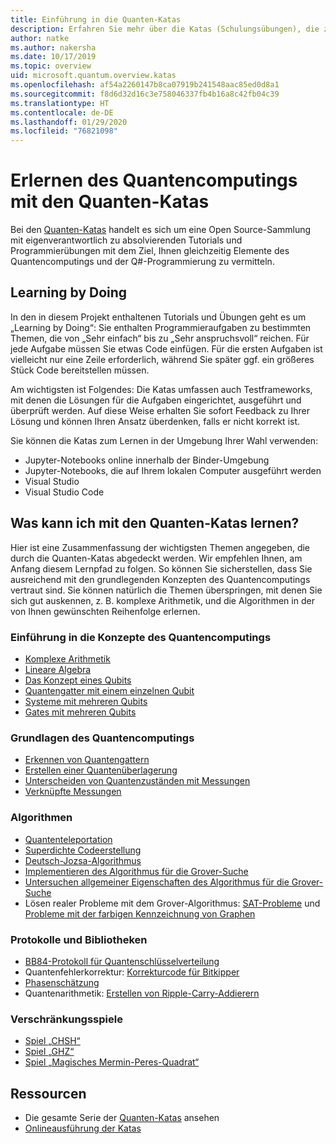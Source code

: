 ```yaml
---
title: Einführung in die Quanten-Katas
description: Erfahren Sie mehr über die Katas (Schulungsübungen), die zum Microsoft Quantum Development Kit (QDK) gehören
author: natke
ms.author: nakersha
ms.date: 10/17/2019
ms.topic: overview
uid: microsoft.quantum.overview.katas
ms.openlocfilehash: af54a2260147b8ca07919b241548aac85ed0d8a1
ms.sourcegitcommit: f8d6d32d16c3e758046337fb4b16a8c42fb04c39
ms.translationtype: HT
ms.contentlocale: de-DE
ms.lasthandoff: 01/29/2020
ms.locfileid: "76821098"
---
```

# <a name="learn-quantum-computing-with-the-quantum-katas"></a>Erlernen des Quantencomputings mit den Quanten-Katas

Bei den [Quanten-Katas](https://github.com/Microsoft/QuantumKatas/) handelt es sich um eine Open Source-Sammlung mit eigenverantwortlich zu absolvierenden Tutorials und Programmierübungen mit dem Ziel, Ihnen gleichzeitig Elemente des Quantencomputings und der Q#-Programmierung zu vermitteln.

## <a name="learning-by-doing"></a>Learning by Doing

In den in diesem Projekt enthaltenen Tutorials und Übungen geht es um „Learning by Doing“: Sie enthalten Programmieraufgaben zu bestimmten Themen, die von „Sehr einfach“ bis zu „Sehr anspruchsvoll“ reichen. Für jede Aufgabe müssen Sie etwas Code einfügen. Für die ersten Aufgaben ist vielleicht nur eine Zeile erforderlich, während Sie später ggf. ein größeres Stück Code bereitstellen müssen.

Am wichtigsten ist Folgendes: Die Katas umfassen auch Testframeworks, mit denen die Lösungen für die Aufgaben eingerichtet, ausgeführt und überprüft werden. Auf diese Weise erhalten Sie sofort Feedback zu Ihrer Lösung und können Ihren Ansatz überdenken, falls er nicht korrekt ist.

Sie können die Katas zum Lernen in der Umgebung Ihrer Wahl verwenden:

* Jupyter-Notebooks online innerhalb der Binder-Umgebung
* Jupyter-Notebooks, die auf Ihrem lokalen Computer ausgeführt werden
* Visual Studio
* Visual Studio Code

## <a name="what-can-i-learn-with-the-quantum-katas"></a>Was kann ich mit den Quanten-Katas lernen?

Hier ist eine Zusammenfassung der wichtigsten Themen angegeben, die durch die Quanten-Katas abgedeckt werden. Wir empfehlen Ihnen, am Anfang diesem Lernpfad zu folgen. So können Sie sicherstellen, dass Sie ausreichend mit den grundlegenden Konzepten des Quantencomputings vertraut sind. Sie können natürlich die Themen überspringen, mit denen Sie sich gut auskennen, z. B. komplexe Arithmetik, und die Algorithmen in der von Ihnen gewünschten Reihenfolge erlernen.

### <a name="introduction-to-quantum-computing-concepts"></a>Einführung in die Konzepte des Quantencomputings

* [Komplexe Arithmetik](https://github.com/microsoft/QuantumKatas/tree/master/tutorials/ComplexArithmetic)
* [Lineare Algebra](https://github.com/microsoft/QuantumKatas/tree/master/tutorials/LinearAlgebra)
* [Das Konzept eines Qubits](https://github.com/microsoft/QuantumKatas/tree/master/tutorials/Qubit)
* [Quantengatter mit einem einzelnen Qubit](https://github.com/microsoft/QuantumKatas/tree/master/tutorials/SingleQubitGates)
* [Systeme mit mehreren Qubits](https://github.com/microsoft/QuantumKatas/tree/master/tutorials/MultiQubitSystems)
* [Gates mit mehreren Qubits](https://github.com/microsoft/QuantumKatas/tree/master/tutorials/MultiQubitGates)

### <a name="quantum-computing-fundamentals"></a>Grundlagen des Quantencomputings

* [Erkennen von Quantengattern](https://github.com/microsoft/QuantumKatas/tree/master/BasicGates)
* [Erstellen einer Quantenüberlagerung](https://github.com/microsoft/QuantumKatas/tree/master/Superposition)
* [Unterscheiden von Quantenzuständen mit Messungen](https://github.com/microsoft/QuantumKatas/tree/master/Measurements)
* [Verknüpfte Messungen](https://github.com/microsoft/QuantumKatas/tree/master/JointMeasurements)

### <a name="algorithms"></a>Algorithmen

* [Quantenteleportation](https://github.com/microsoft/QuantumKatas/tree/master/Teleportation)
* [Superdichte Codeerstellung](https://github.com/microsoft/QuantumKatas/tree/master/SuperdenseCoding)
* [Deutsch-Jozsa-Algorithmus](https://github.com/microsoft/QuantumKatas/tree/master/tutorials/ExploringDeutschJozsaAlgorithm)
* [Implementieren des Algorithmus für die Grover-Suche](https://github.com/microsoft/QuantumKatas/tree/master/GroversAlgorithm)
* [Untersuchen allgemeiner Eigenschaften des Algorithmus für die Grover-Suche](https://github.com/microsoft/QuantumKatas/tree/master/tutorials/ExploringGroversAlgorithm)
* Lösen realer Probleme mit dem Grover-Algorithmus: [SAT-Probleme](https://github.com/microsoft/QuantumKatas/tree/master/SolveSATWithGrover) und [Probleme mit der farbigen Kennzeichnung von Graphen](https://github.com/microsoft/QuantumKatas/tree/master/GraphColoring)

### <a name="protocols-and-libraries"></a>Protokolle und Bibliotheken

* [BB84-Protokoll für Quantenschlüsselverteilung](https://github.com/microsoft/QuantumKatas/tree/master/KeyDistribution_BB84)
* Quantenfehlerkorrektur: [Korrekturcode für Bitkipper](https://github.com/microsoft/QuantumKatas/tree/master/QEC_BitFlipCode)
* [Phasenschätzung](https://github.com/microsoft/QuantumKatas/blob/master/PhaseEstimation)
* Quantenarithmetik: [Erstellen von Ripple-Carry-Addierern](https://github.com/microsoft/QuantumKatas/blob/master/RippleCarryAdder)

### <a name="entanglement-games"></a>Verschränkungsspiele

* [Spiel „CHSH“](https://github.com/microsoft/QuantumKatas/tree/master/CHSHGame)
* [Spiel „GHZ“](https://github.com/microsoft/QuantumKatas/tree/master/GHZGame)
* [Spiel „Magisches Mermin-Peres-Quadrat“](https://github.com/microsoft/QuantumKatas/tree/master/MagicSquareGame)

## <a name="resources"></a>Ressourcen

* Die gesamte Serie der [Quanten-Katas](https://github.com/microsoft/QuantumKatas) ansehen
* [Onlineausführung der Katas](https://aka.ms/try-quantum-katas)
